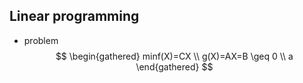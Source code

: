 ## Linear programming
- problem
$$
\begin{gathered}
minf(X)=CX \\
g(X)=AX=B \geq 0 \\
a
\end{gathered}
$$
$$
$$